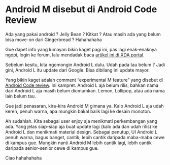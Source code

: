 # Android M disebut di Android Code Review

Ada yang pakai android ? Jelly Bean ? Kitkat ? Atau masih ada yang belum bisa move-on dari Gingerbread ? Hahahahaha

Gue dapet info yang lumayan bikin kaget pagi ini, pas lagi enak-enaknya ngopi, login ke forum, lalu mendadak baca [artikel ini di XDA portal](http://www.xda-developers.com/android-m-mentions/).

Sebelum kesitu, kita ngomongin Android L dulu. Udah pada tau belum ? Jadi gini, Android L itu update dari Google. Bisa dibilang ini update mayor.

Yang bikin kaget adalah comment “experimental M feature” yang disebut di [Android Code review](https://android-review.googlesource.com/#/c/107482/). Ini kampret. Android L aja belum rilis, bahkan nama dari Android L aja masih belum diumumkan. Lemon, Lollipop, atau ada nama lain belum tau.

Gue jadi penasaran, kira-kira Android M gimana ya. Kalo Android L aja udah keren, penuh warna, apa mungkin bakal balik lagi ke desain monoton.

Ah sudahlah. Kita sebagai user enjoy aja menikmati perkembangan yang ada. Yang jelas siap-siap aja buat update lagi (kalo ada dan udah rilis) ke Android L dan menikmati material design. Sebagai penutup, UI Android L penuh warna, bagus banget, cantik, lebih cantik daripada maba-maba cewe di kampus gue. Mungkin nanti Android M lebih cantik lagi, lebih cantik daripada senior-senior cewe di kampus gue.

Ciao hahahahaha
